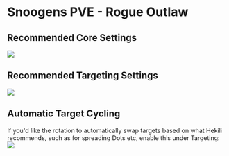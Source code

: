 # Snoogens PVE - Rogue Outlaw
## Recommended Core Settings  
![](https://i.imgur.com/nx6sVil.png)   

## Recommended Targeting Settings  
![](https://i.imgur.com/ibQJRrb.png)  

## Automatic Target Cycling  
If you'd like the rotation to automatically swap targets based on what Hekili recommends, such as for spreading Dots etc, enable this under Targeting:  
![](https://i.imgur.com/1rDyIp7.png)  